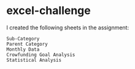 # excel-challenge

I created the following sheets in the assignment:

    Sub-Category
    Parent Category
    Monthly Data
    Crowfunding Goal Analysis
    Statistical Analysis
